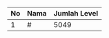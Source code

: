 | No | Nama            | Jumlah Level |
|----|-----------------|--------------|
| 1  | #    |    5049        |
